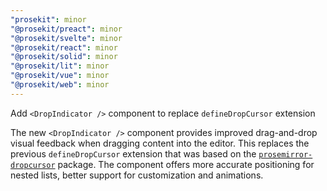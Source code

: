 ```yaml
---
"prosekit": minor
"@prosekit/preact": minor
"@prosekit/svelte": minor
"@prosekit/react": minor
"@prosekit/solid": minor
"@prosekit/lit": minor
"@prosekit/vue": minor
"@prosekit/web": minor
---
```


Add `<DropIndicator />` component to replace `defineDropCursor` extension

The new `<DropIndicator />` component provides improved drag-and-drop visual feedback when dragging content into the editor. This replaces the previous `defineDropCursor` extension that was based on the [`prosemirror-dropcursor`](https://github.com/ProseMirror/prosemirror-dropcursor) package. The component offers more accurate positioning for nested lists, better support for customization and animations.
